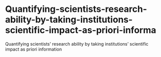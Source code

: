 # Quantifying-scientists-research-ability-by-taking-institutions-scientific-impact-as-priori-informa
Quantifying scientists’ research ability by taking institutions’ scientific impact as priori information
